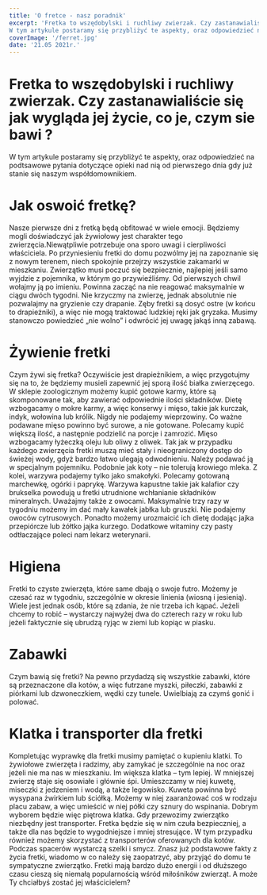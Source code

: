 ```yaml
---
title: 'O fretce - nasz poradnik'
excerpt: 'Fretka to wszędobylski i ruchliwy zwierzak. Czy zastanawialiście się jak wygląda jej życie, co je, czym sie bawi?
W tym artykule postaramy się przybliżyć te aspekty, oraz odpowiedzieć na podtsawowe pytania dotyczące opieki nad nią od pierwszego dnia gdy już stanie się naszym współdomownikiem.'
coverImage: '/ferret.jpg'
date: '21.05 2021r.'
---
```


# Fretka to wszędobylski i ruchliwy zwierzak. Czy zastanawialiście się jak wygląda jej życie, co je, czym sie bawi ?

W tym artykule postaramy się przybliżyć te aspekty, oraz odpowiedzieć na podtsawowe pytania dotyczące opieki nad nią od pierwszego dnia gdy już stanie się naszym współdomownikiem.

# Jak oswoić fretkę?

Nasze pierwsze dni z fretką będą obfitować w wiele emocji. Będziemy mogli doświadczyć jak żywiołowy jest charakter tego zwierzęcia.Niewątpliwie potrzebuje ona sporo uwagi i cierpliwości właściciela. Po przyniesieniu fretki do domu pozwólmy jej na zapoznanie się z nowym terenem, niech spokojnie przejrzy wszystkie zakamarki w mieszkaniu. Zwierzątko musi poczuć się bezpiecznie, najlepiej jeśli samo wyjdzie z pojemnika, w którym go przywieźliśmy. Od pierwszych chwil wołajmy ją po imieniu. Powinna zacząć na nie reagować maksymalnie w ciągu dwóch tygodni. Nie krzyczmy na zwierzę, jednak absolutnie nie pozwalajmy na gryzienie czy drapanie. Zęby fretki są dosyć ostre (w końcu to drapieżniki), a więc nie mogą traktować ludzkiej ręki jak gryzaka. Musimy stanowczo powiedzieć „nie wolno” i odwrócić jej uwagę jakąś inną zabawą.

# Żywienie fretki

Czym żywi się fretka? Oczywiście jest drapieżnikiem, a więc przygotujmy się na to, że będziemy musieli zapewnić jej sporą ilość białka zwierzęcego. W sklepie zoologicznym możemy kupić gotowe karmy, które są skomponowane tak, aby zawierać odpowiednie ilości składników. Dietę wzbogacamy o mokre karmy, a więc konserwy i mięso, takie jak kurczak, indyk, wołowina lub królik. Nigdy nie podajemy wieprzowiny. Co ważne podawane mięso powinno być surowe, a nie gotowane. Polecamy kupić większą ilość, a następnie podzielić na porcje i zamrozić. Mięso wzbogacamy łyżeczką oleju lub oliwy z oliwek. Tak jak w przypadku każdego zwierzęcia fretki muszą mieć stały i nieograniczony dostęp do świeżej wody, gdyż bardzo łatwo ulegają odwodnieniu. Należy podawać ją w specjalnym pojemniku. Podobnie jak koty – nie tolerują krowiego mleka. Z kolei, warzywa podajemy tylko jako smakołyki. Polecamy gotowaną marchewkę, ogórki i paprykę. Warzywa kapustne takie jak kalafior czy brukselka powodują u fretki utrudnione wchłanianie składników mineralnych. Uważajmy także z owocami. Maksymalnie trzy razy w tygodniu możemy im dać mały kawałek jabłka lub gruszki. Nie podajemy owoców cytrusowych. Ponadto możemy urozmaicić ich dietę dodając jajka przepiórcze lub żółtko jajka kurzego. Dodatkowe witaminy czy pasty odtłaczające poleci nam lekarz weterynarii.

# Higiena

Fretki to czyste zwierzęta, które same dbają o swoje futro. Możemy je czesać raz w tygodniu, szczególnie w okresie linienia (wiosną i jesienią). Wiele jest jednak osób, które są zdania, że nie trzeba ich kąpać. Jeżeli chcemy to robić – wystarczy najwyżej dwa do czterech razy w roku lub jeżeli faktycznie się ubrudzą ryjąc w ziemi lub kopiąc w piasku.

# Zabawki

Czym bawią się fretki? Na pewno przydadzą się wszystkie zabawki, które są przeznaczone dla kotów, a więc futrzane myszki, piłeczki, zabawki z piórkami lub dzwoneczkiem, wędki czy tunele. Uwielbiają za czymś gonić i polować.

# Klatka i transporter dla fretki

Kompletując wyprawkę dla fretki musimy pamiętać o kupieniu klatki. To żywiołowe zwierzęta i radzimy, aby zamykać je szczególnie na noc oraz jeżeli nie ma nas w mieszkaniu. Im większa klatka – tym lepiej. W mniejszej zwierzę staje się osowiałe i głównie śpi. Umieszczamy w niej kuwetę, miseczki z jedzeniem i wodą, a także legowisko. Kuweta powinna być wysypana żwirkiem lub ściółką. Możemy w niej zaaranżować coś w rodzaju placu zabaw, a więc umieścić w niej półki czy sznury do wspinania. Dobrym wyborem będzie więc piętrowa klatka. Gdy przewozimy zwierzątko niezbędny jest transporter. Fretka będzie się w nim czuła bezpieczniej, a także dla nas będzie to wygodniejsze i mniej stresujące. W tym przypadku również możemy skorzystać z transporterów oferowanych dla kotów. Podczas spacerów wystarczą szelki i smycz. Znasz już podstawowe fakty z życia fretki, wiadomo w co należy się zaopatrzyć, aby przyjąć do domu te sympatyczne zwierzątko. Fretki mają bardzo dużo energii i od dłuższego czasu cieszą się niemałą popularnością wśród miłośników zwierząt. A może Ty chciałbyś zostać jej właścicielem?
